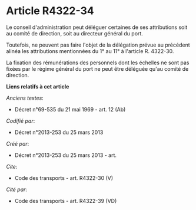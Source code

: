 # Article R4322-34

Le conseil d'administration peut déléguer certaines de ses attributions soit au comité de direction, soit au directeur
général du port. 

Toutefois, ne peuvent pas faire l'objet de la délégation prévue au précédent alinéa les attributions mentionnées du 1° au 11°
à l'article R. 4322-30. 

La fixation des rémunérations des personnels dont les échelles ne sont pas fixées par le régime général du port ne peut être
déléguée qu'au comité de direction.

**Liens relatifs à cet article**

_Anciens textes_:

  - Décret n°69-535 du 21 mai 1969 - art. 12 (Ab)

_Codifié par_:

  - Décret n°2013-253 du 25 mars 2013

_Créé par_:

  - Décret n°2013-253 du 25 mars 2013 - art.

_Cite_:

  - Code des transports - art. R4322-30 (V)

_Cité par_:

  - Code des transports - art. R4322-39 (VD)
